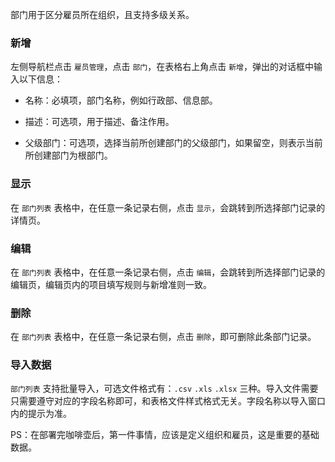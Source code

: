 部门用于区分雇员所在组织，且支持多级关系。

### 新增

左侧导航栏点击 `雇员管理`，点击 `部门`，在表格右上角点击 `新增`，弹出的对话框中输入以下信息：

- 名称：必填项，部门名称，例如行政部、信息部。

- 描述：可选项，用于描述、备注作用。

- 父级部门：可选项，选择当前所创建部门的父级部门，如果留空，则表示当前所创建部门为根部门。

### 显示

在 `部门列表` 表格中，在任意一条记录右侧，点击 `显示`，会跳转到所选择部门记录的详情页。

### 编辑

在 `部门列表` 表格中，在任意一条记录右侧，点击 `编辑`，会跳转到所选择部门记录的编辑页，编辑页内的项目填写规则与新增准则一致。

### 删除

在 `部门列表` 表格中，在任意一条记录右侧，点击 `删除`，即可删除此条部门记录。

### 导入数据

`部门列表` 支持批量导入，可选文件格式有：`.csv` `.xls` `.xlsx` 三种。导入文件需要只需要遵守对应的字段名称即可，和表格文件样式格式无关。字段名称以导入窗口内的提示为准。

PS：在部署完咖啡壶后，第一件事情，应该是定义组织和雇员，这是重要的基础数据。

